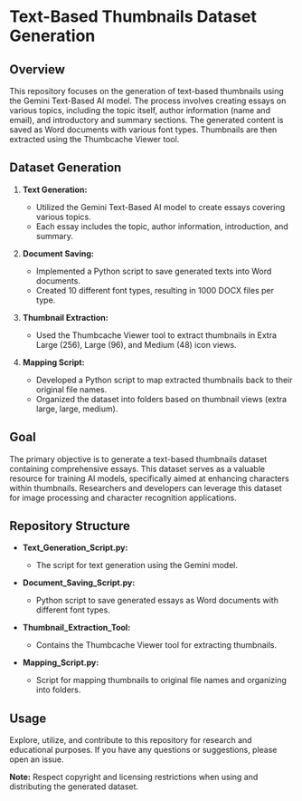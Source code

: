 # Text-Based Thumbnails Dataset Generation

## Overview

This repository focuses on the generation of text-based thumbnails using the Gemini Text-Based AI model. The process involves creating essays on various topics, including the topic itself, author information (name and email), and introductory and summary sections. The generated content is saved as Word documents with various font types. Thumbnails are then extracted using the Thumbcache Viewer tool.

## Dataset Generation

1. **Text Generation:**
   - Utilized the Gemini Text-Based AI model to create essays covering various topics.
   - Each essay includes the topic, author information, introduction, and summary.

2. **Document Saving:**
   - Implemented a Python script to save generated texts into Word documents.
   - Created 10 different font types, resulting in 1000 DOCX files per type.

3. **Thumbnail Extraction:**
   - Used the Thumbcache Viewer tool to extract thumbnails in Extra Large (256), Large (96), and Medium (48) icon views.

4. **Mapping Script:**
   - Developed a Python script to map extracted thumbnails back to their original file names.
   - Organized the dataset into folders based on thumbnail views (extra large, large, medium).

## Goal

The primary objective is to generate a text-based thumbnails dataset containing comprehensive essays. This dataset serves as a valuable resource for training AI models, specifically aimed at enhancing characters within thumbnails. Researchers and developers can leverage this dataset for image processing and character recognition applications.

## Repository Structure

- **Text_Generation_Script.py:**
  - The script for text generation using the Gemini model.

- **Document_Saving_Script.py:**
  - Python script to save generated essays as Word documents with different font types.

- **Thumbnail_Extraction_Tool:**
  - Contains the Thumbcache Viewer tool for extracting thumbnails.

- **Mapping_Script.py:**
  - Script for mapping thumbnails to original file names and organizing into folders.

## Usage

Explore, utilize, and contribute to this repository for research and educational purposes. If you have any questions or suggestions, please open an issue.

**Note:** Respect copyright and licensing restrictions when using and distributing the generated dataset.
